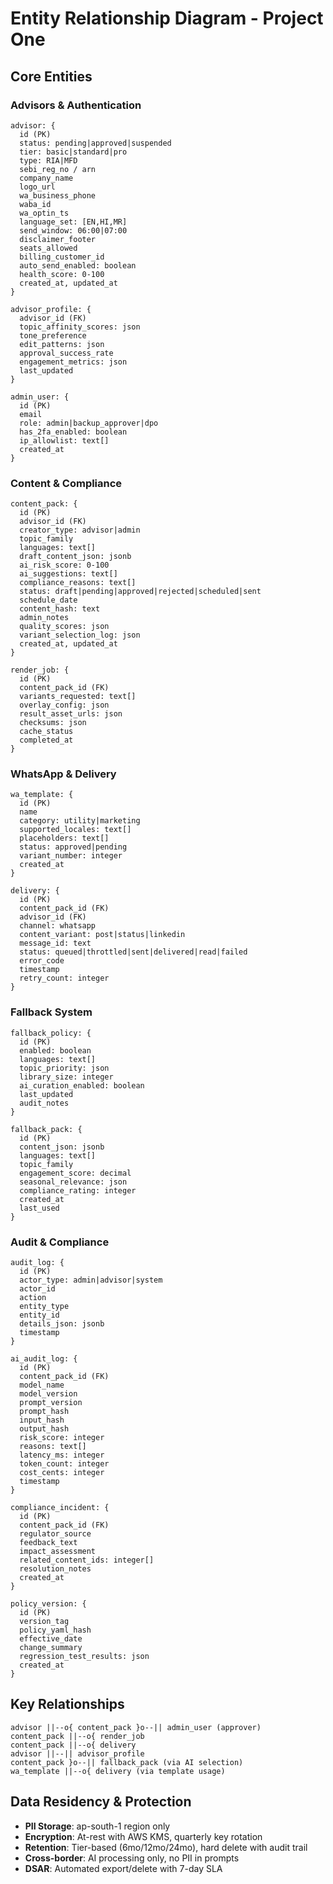 # Entity Relationship Diagram - Project One

## Core Entities

### Advisors & Authentication
```
advisor: {
  id (PK)
  status: pending|approved|suspended
  tier: basic|standard|pro
  type: RIA|MFD
  sebi_reg_no / arn
  company_name
  logo_url
  wa_business_phone
  waba_id
  wa_optin_ts
  language_set: [EN,HI,MR]
  send_window: 06:00|07:00
  disclaimer_footer
  seats_allowed
  billing_customer_id
  auto_send_enabled: boolean
  health_score: 0-100
  created_at, updated_at
}

advisor_profile: {
  advisor_id (FK)
  topic_affinity_scores: json
  tone_preference
  edit_patterns: json
  approval_success_rate
  engagement_metrics: json
  last_updated
}

admin_user: {
  id (PK)
  email
  role: admin|backup_approver|dpo
  has_2fa_enabled: boolean
  ip_allowlist: text[]
  created_at
}
```

### Content & Compliance
```
content_pack: {
  id (PK)
  advisor_id (FK)
  creator_type: advisor|admin
  topic_family
  languages: text[]
  draft_content_json: jsonb
  ai_risk_score: 0-100
  ai_suggestions: text[]
  compliance_reasons: text[]
  status: draft|pending|approved|rejected|scheduled|sent
  schedule_date
  content_hash: text
  admin_notes
  quality_scores: json
  variant_selection_log: json
  created_at, updated_at
}

render_job: {
  id (PK)
  content_pack_id (FK)
  variants_requested: text[]
  overlay_config: json
  result_asset_urls: json
  checksums: json
  cache_status
  completed_at
}
```

### WhatsApp & Delivery
```
wa_template: {
  id (PK)
  name
  category: utility|marketing
  supported_locales: text[]
  placeholders: text[]
  status: approved|pending
  variant_number: integer
  created_at
}

delivery: {
  id (PK)
  content_pack_id (FK)
  advisor_id (FK)
  channel: whatsapp
  content_variant: post|status|linkedin
  message_id: text
  status: queued|throttled|sent|delivered|read|failed
  error_code
  timestamp
  retry_count: integer
}
```

### Fallback System
```
fallback_policy: {
  id (PK)
  enabled: boolean
  languages: text[]
  topic_priority: json
  library_size: integer
  ai_curation_enabled: boolean
  last_updated
  audit_notes
}

fallback_pack: {
  id (PK)
  content_json: jsonb
  languages: text[]
  topic_family
  engagement_score: decimal
  seasonal_relevance: json
  compliance_rating: integer
  created_at
  last_used
}
```

### Audit & Compliance
```
audit_log: {
  id (PK)
  actor_type: admin|advisor|system
  actor_id
  action
  entity_type
  entity_id
  details_json: jsonb
  timestamp
}

ai_audit_log: {
  id (PK)
  content_pack_id (FK)
  model_name
  model_version
  prompt_version
  prompt_hash
  input_hash
  output_hash
  risk_score: integer
  reasons: text[]
  latency_ms: integer
  token_count: integer
  cost_cents: integer
  timestamp
}

compliance_incident: {
  id (PK)
  content_pack_id (FK)
  regulator_source
  feedback_text
  impact_assessment
  related_content_ids: integer[]
  resolution_notes
  created_at
}

policy_version: {
  id (PK)
  version_tag
  policy_yaml_hash
  effective_date
  change_summary
  regression_test_results: json
  created_at
}
```

## Key Relationships

```
advisor ||--o{ content_pack }o--|| admin_user (approver)
content_pack ||--o{ render_job
content_pack ||--o{ delivery
advisor ||--|| advisor_profile
content_pack }o--|| fallback_pack (via AI selection)
wa_template ||--o{ delivery (via template usage)
```

## Data Residency & Protection
- **PII Storage**: ap-south-1 region only
- **Encryption**: At-rest with AWS KMS, quarterly key rotation
- **Retention**: Tier-based (6mo/12mo/24mo), hard delete with audit trail
- **Cross-border**: AI processing only, no PII in prompts
- **DSAR**: Automated export/delete with 7-day SLA